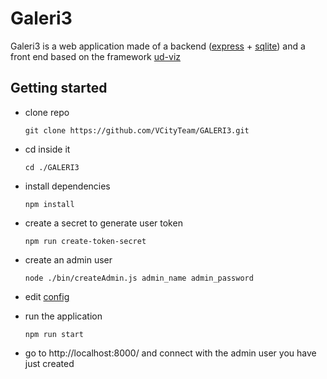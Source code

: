 # Galeri3

Galeri3 is a web application made of a backend ([express](https://expressjs.com/) + [sqlite](https://www.sqlite.org/index.html)) and a front end based on the framework [ud-viz](https://github.com/VCityTeam/UD-Viz)

## Getting started

 * clone repo
  
    `git clone https://github.com/VCityTeam/GALERI3.git`

  * cd inside it

    `cd ./GALERI3`

  * install dependencies

    `npm install`

  * create a secret to generate user token

    `npm run create-token-secret`

  * create an admin user

    `node ./bin/createAdmin.js admin_name admin_password`

  *  edit [config](./public/config.json) 

  * run the application

    `npm run start`

  * go to http://localhost:8000/ and connect with the admin user you have just created